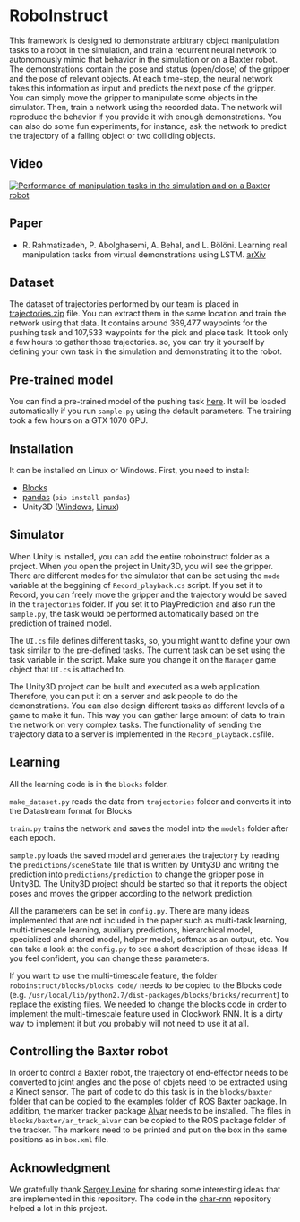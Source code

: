 # RoboInstruct

This framework is designed to demonstrate arbitrary object manipulation tasks to a robot in the simulation, and train a recurrent neural network to autonomously mimic that behavior in the simulation or on a Baxter robot. The demonstrations contain the pose and status (open/close) of the gripper and the pose of relevant objects. At each time-step, the neural network takes this information as input and predicts the next pose of the gripper. You can simply move the gripper to manipulate some objects in the simulator. Then, train a network using the recorded data. The network will reproduce the behavior if you provide it with enough demonstrations. You can also do some fun experiments, for instance, ask the network to predict the trajectory of a falling object or two colliding objects.

Video
------------
[![Performance of manipulation tasks in the simulation and on a Baxter robot](https://img.youtube.com/vi/9vYlIG2ozaM/0.jpg)](https://www.youtube.com/watch?v=9vYlIG2ozaM)

Paper
------------
  * R. Rahmatizadeh, P. Abolghasemi, A. Behal, and L. B&ouml;l&ouml;ni.
	Learning real manipulation tasks from virtual demonstrations using LSTM.
	[arXiv](http://arxiv.org/abs/1603.03833)


Dataset
------------
The dataset of trajectories performed by our team is placed in [trajectories.zip](https://github.com/rrahmati/roboinstruct-1/blob/master/blocks/trajectories.zip) file. You can extract them in the same location and train the network using that data. It contains around 369,477 waypoints for the pushing task and 107,533 waypoints for the pick and place task. It took only a few hours to gather those trajectories. so, you can try it yourself by defining your own task in the simulation and demonstrating it to the robot.

Pre-trained model
------------
You can find a pre-trained model of the pushing task [here](https://github.com/rrahmati/roboinstruct-1/blob/master/blocks/models/ID_False_18_False_False_1_8_MDN_20_one-previous_True_True_1-1-1_0.0_1_bottom_False_3_50_10_50_best.pkl). It will be loaded automatically if you run ``sample.py`` using the default parameters. The training took a few hours on a GTX 1070 GPU.

Installation
------------
It can be installed on Linux or Windows. First, you need to install:
  * [Blocks](http://blocks.readthedocs.io/en/latest/setup.html)
  * [pandas](http://pandas.pydata.org/) (``pip install pandas``)
  * Unity3D ([Windows](https://unity3d.com/), [Linux](http://forum.unity3d.com/threads/unity-on-linux-release-notes-and-known-issues.350256/))

Simulator
------------
When Unity is installed, you can add the entire roboinstruct folder as a project. When you open the project in Unity3D, you will see the gripper. There are different modes for the simulator that can be set using the ``mode`` variable at the beggining of ``Record_playback.cs`` script. If you set it to Record, you can freely move the gripper and the trajectory would be saved in the ``trajectories`` folder. If you set it to PlayPrediction and also run the ``sample.py``, the task would be performed automatically based on the prediction of trained model.

The ``UI.cs`` file defines different tasks, so, you might want to define your own task similar to the pre-defined tasks. The current task can be set using the task variable in the script. Make sure you change it on the ``Manager`` game object that ``UI.cs`` is attached to.

The Unity3D project can be built and executed as a web application. Therefore, you can put it on a server and ask people to do the demonstrations. You can also design different tasks as different levels of a game to make it fun. This way you can gather large amount of data to train the network on very complex tasks. The functionality of sending the trajectory data to a server is implemented in the ``Record_playback.cs``file.

Learning
------------
All the learning code is in the ``blocks`` folder.

``make_dataset.py`` reads the data from ``trajectories`` folder and converts it into the Datastream format for Blocks

``train.py`` trains the network and saves the model into the ``models`` folder after each epoch.

``sample.py`` loads the saved model and generates the trajectory by reading the ``predictions/sceneState`` file that is written by Unity3D and writing the prediction into ``predictions/prediction`` to change the gripper pose in Unity3D. The Unity3D project should be started so that it reports the object poses and moves the gripper according to the network prediction.

All the parameters can be set in ``config.py``.
There are many ideas implemented that are not included in the paper such as multi-task learning, multi-timescale learning, auxiliary predictions, hierarchical model, specialized and shared model, helper model, softmax as an output, etc. You can take a look at the ``config.py`` to see a short description of these ideas. If you feel confident, you can change these parameters.

If you want to use the multi-timescale feature, the folder ``roboinstruct/blocks/blocks code/`` needs to be copied to the Blocks code (e.g. ``/usr/local/lib/python2.7/dist-packages/blocks/bricks/recurrent``) to replace the existing files. We needed to change the blocks code in order to implement the multi-timescale feature used in Clockwork RNN. It is a dirty way to implement it but you probably will not need to use it at all.

Controlling the Baxter robot
------------
In order to control a Baxter robot, the trajectory of end-effector needs to be converted to joint angles and the pose of objets need to be extracted using a Kinect sensor. The part of code to do this task is in the ``blocks/baxter`` folder that can be copied to the examples folder of ROS Baxter package. In addition, the marker tracker package [Alvar](http://wiki.ros.org/ar_track_alvar) needs to be installed. The files in ``blocks/baxter/ar_track_alvar`` can be copied to the ROS package folder of the tracker. The markers need to be printed and put on the box in the same positions as in ``box.xml`` file.

Acknowledgment
------------
We gratefully thank [Sergey Levine](https://people.eecs.berkeley.edu/~svlevine/) for sharing some interesting ideas that are implemented in this repository. The code in the [char-rnn](https://github.com/johnarevalo/blocks-char-rnn) repository helped a lot in this project.

